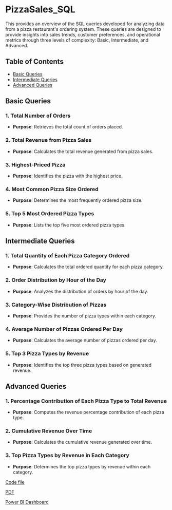 # PizzaSales_SQL




This provides an overview of the SQL queries developed for analyzing data from a pizza restaurant's ordering system. These queries are designed to provide insights into sales trends, customer preferences, and operational metrics through three levels of complexity: Basic, Intermediate, and Advanced.

## Table of Contents

- [Basic Queries](#basic-queries)
- [Intermediate Queries](#intermediate-queries)
- [Advanced Queries](#advanced-queries)


## Basic Queries

### 1. Total Number of Orders
- **Purpose**: Retrieves the total count of orders placed.

### 2. Total Revenue from Pizza Sales
- **Purpose**: Calculates the total revenue generated from pizza sales.

### 3. Highest-Priced Pizza
- **Purpose**: Identifies the pizza with the highest price.

### 4. Most Common Pizza Size Ordered
- **Purpose**: Determines the most frequently ordered pizza size.

### 5. Top 5 Most Ordered Pizza Types
- **Purpose**: Lists the top five most ordered pizza types.

## Intermediate Queries

### 1. Total Quantity of Each Pizza Category Ordered
- **Purpose**: Calculates the total ordered quantity for each pizza category.

### 2. Order Distribution by Hour of the Day
- **Purpose**: Analyzes the distribution of orders by hour of the day.

### 3. Category-Wise Distribution of Pizzas
- **Purpose**: Provides the number of pizza types within each category.

### 4. Average Number of Pizzas Ordered Per Day
- **Purpose**: Calculates the average number of pizzas ordered per day.

### 5. Top 3 Pizza Types by Revenue
- **Purpose**: Identifies the top three pizza types based on generated revenue.

## Advanced Queries

### 1. Percentage Contribution of Each Pizza Type to Total Revenue
- **Purpose**: Computes the revenue percentage contribution of each pizza type.

### 2. Cumulative Revenue Over Time
- **Purpose**: Calculates the cumulative revenue generated over time.

### 3. Top Pizza Types by Revenue in Each Category
- **Purpose**: Determines the top pizza types by revenue within each category.

[Code file](https://github.com/Nitha-SKumar/PizzaSales_SQL/blob/main/pizza_sales%20Analysis.sql)


[PDF](https://github.com/Nitha-SKumar/PizzaSales_SQL/blob/main/pizza_sales_report.pdf)

[Power BI Dashboard](https://app.powerbi.com/view?r=eyJrIjoiMDQ3YjljNmUtNjc1NC00MmE3LWEyMjEtNjlhYmViN2I3Zjc1IiwidCI6ImM2ZTU0OWIzLTVmNDUtNDAzMi1hYWU5LWQ0MjQ0ZGM1YjJjNCJ9)


